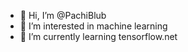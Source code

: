 - 👋 Hi, I’m @PachiBlub
- 👀 I’m interested in machine learning
- 🌱 I’m currently learning tensorflow.net 


<!---
PachiBlub/PachiBlub is a ✨ special ✨ repository because its `README.md` (this file) appears on your GitHub profile.
You can click the Preview link to take a look at your changes.
--->
